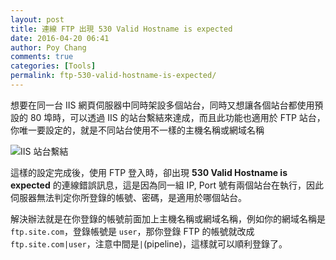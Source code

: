 ```yaml
---
layout: post
title: 連線 FTP 出現 530 Valid Hostname is expected
date: 2016-04-20 06:41
author: Poy Chang
comments: true
categories: [Tools]
permalink: ftp-530-valid-hostname-is-expected/
---
```


想要在同一台 IIS 網頁伺服器中同時架設多個站台，同時又想讓各個站台都使用預設的 80 埠時，可以透過 IIS 的站台繫結來達成，而且此功能也適用於 FTP 站台，你唯一要設定的，就是不同站台使用不一樣的主機名稱或網域名稱

![IIS 站台繫結](http://i.imgur.com/dWxV46U.png)

這樣的設定完成後，使用 FTP 登入時，卻出現 **530 Valid Hostname is expected** 的連線錯誤訊息，這是因為同一組 IP, Port 號有兩個站台在執行，因此伺服器無法判定你所登錄的帳號、密碼，是適用於哪個站台。

解決辦法就是在你登錄的帳號前面加上主機名稱或網域名稱，例如你的網域名稱是 `ftp.site.com`，登錄帳號是 `user`，那你登錄 FTP 的帳號就改成`ftp.site.com|user`，注意中間是`|`(pipeline)，這樣就可以順利登錄了。
